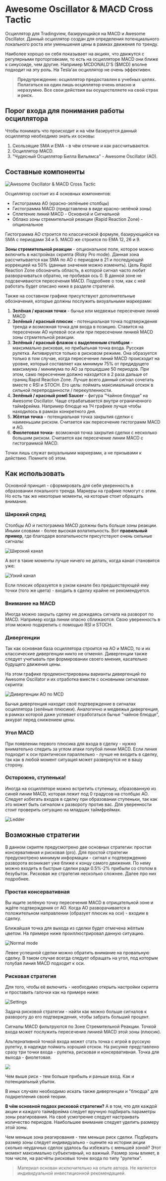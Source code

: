# Awesome Oscillator & MACD Cross Tactic

Осциллятор для Tradingview, базирующийся на MACD и Awesome Oscillator. Данный осциллятор создан для определения потенциального локального роста или уменьшения цены в рамках движения по тренду.

Наиболее хорошо он себя показывает на акциях, что движутся с регулярными проторговками, то есть на осцилляторе MACD они ближе к синусоиде, чем другие. Например MCDONALD'S ($MCD) вполне подходит на эту роль. На Tesla'ах осциллятор не очень эффективен.

> **Предупреждение: осциллятор предоставлен в учебных целях. Полагаться на один лишь осциллятор очень опасно и неразумно. Все свои действия вы осуществляете на свой страх и риск.**

## Порог входа для понимания работы осциллятора

Чтобы понимать что происходит и на чём базируется данный осциллятор необходимо знать их основы:

1. Скользящие SMA и EMA - в чём отличие и как рассчитываются.
2. Осциллятор MACD.
3. "Чудесный Осциллятор Билла Вильямса" - Awesome Oscillator (AO).

## Составные компоненты

![Awesome Oscillator & MACD Cross Tactic](img/oscillator.png)

Осциллятор состоит из 4 основных компонентов:

* Гистограмма AO (красно-зелёныее столбцы)
* Гистограмма MACD (представлена в виде красно-зелёной зоны)
* Сплетение линий MACD - Основной и Сигнальной
* Облако зоны стремительной реакции (Rapid Reaction Zone) - опциональное

Гистограмма AO строится по классической формуле, базирующийся на SMA с периодами 34 и 5. MACD же строится по EMA 12, 26 и 9.

**Зоны стремительной реакции** - опциональное поле, которое можно включить в настройках скрипта (Risky Pro mode). Данная зона рассчитывается как SMA по AO с периодом в 21 и последующей коррекцией на 50% (данные значения можно изменить). Цель Rapid Reaction Zone обозначить область, в которой сигнал часто любит разворачиваться обратно, не пробивая ось 0. В данной зоне не подсвечиваются пересечения MACD. Подробнее о том, как с ней работать будет описано ниже в разделе стратегий.

Также на составном графике присутствуют дополнительные обозначения, которые должны послужить визуальными маркерами:

1. **Зелёная / красная точки** - бычье или медвежье пересечение линий MACD
2. **Зелёный / красный плюсик** - потенциальная точка подтверждения тренда и возможная точка для входа в позицию. Ставится на пересечении AO нулевой оси или при пересечении линией MACD зоны стрмительной реакции.
3. **Зелёный / красный флажок с выделенным столбцом** - максимально рисковая, но прибыльная точка входа. Русская рулетка. Активируется только в рисковом режиме. Она образуется только в том случае, когда пересечение линий MACD происходит на уровне, который составляет как минимум 75% от предидущего максимума / минимума по AO за прошедшие 50 периодов. При этом, само пересечение должно находится в 2 раза дальше от границ Rapid Reaction Zone. Лучше всего данный сигнал сочетать вместе с RSI и STOCH. Его цель: поймать максимальный отскок в сильной перепроданности / перекупленности.
4. **Зелёный / красный ромб Saucer** - фигура "Чайное блюдце" на Awesome Oscillator. Чаще отрабатывается внутри ограниченного таймфрейма. Например блюдце на 1Ч графике лучше чтобы находилось в рамках конкретного дня.
5. **Жёлтая точка** - потенциальная точка закрытия сделки с наименьшим риском. Считается как пересечение гистограмм MACD и AO.
6. **Фиолетовая точка**- возможная точка закрытия сделки с несколько большим риском. Считается как пересечение линии MACD с гистограммой MACD. 

Точки лишь служат визуальными маркерами, а не призывами к действию. Помните об этом.

## Как использовать

Основной принцип - сформировать для себя уверенность в образовании локального тренда. Маркеры на графике помогут с этим. Но есть так же некоторые моменты, на которые стоит обращать внимание.

### Широкий спред

Столбцы AO и гистограмма MACD должны быть больше зоны реакции. Иными словами - более высокая волатильность. Вот **правильный пример**, где благодаря волатильности присутствуют очень сильные сигналы:

![Широкий канал](img/wide.png)

А вот в такие моменты лучше ничего не делать, когда канал становится уже:

![Узкий канал](img/narrow.png)

Если плюсик образуется в узком канале без предшествующей ему точки (того же цвета) - входить в сделку крайне не рекомендуется.

### Внимание на MACD

Иногда можно закрыть сделку не дожидаясь сигнала на разворот по MACD. Например когда линии опасно сближаются. Свою уверенность в этом можно подкрепить с помощью RSI и STOCH.

### Дивергенции

Так как основная база осциллятора строится на AO и MACD, то и их классические дивергенции никто не отменял. Дивергенции также следует учитывать при формировании своего мнения, касательно будущего движения цены.

На этом графике продемонстрированы варианты дивергенций по Awesome Oscillator и их отработка вместе с основными сигналами скрипта:

![Дивергенции AO по MCD](img/divergence.png)

Бычья дивергенция находит своё подтверждение в сигналах осциллятора (зелёные плюсики). Аналогично и медвежья дивергенция, в рамках которой даже успевает отработаться бычье "чайное блюдце", аккурат перед снижением цены.

### Угол MACD

При появлении первого плюсика для входа в сделку - нужно внимательно следить за углом атаки голубой линии MACD. Если линия подходит к оси практически параллельно - лучше не входить в сделку, так как в любой момент ситуация может развернутся не в вашу сторону.

### Осторожно, ступенька!

Иногда на осцилляторе можно встретить ступеньку, образованную из синей линии MACD, которая лежит под 0 градусов на столбцах AO. Следует избегать входов в сделку при образовании ступеньки, так как это может быть сигналом к развороту против вас. Для уверенности стоит проверить ситуацию на младших таймфреймах.

![Ledder](img/ledder.png)

## Возможные стратегии

В данном скрипте предусмотрено две основных стратегии: простая консервативная и рисковая (pro). Для простой стратегии предусмотрено минимум информации - сигнал к подтверждению разворота возникает уже ближе к концу самого движения. По нему можно входить в быстрые сделки ради 0.5%-2% прибыли со стопом в безубыток. Рисковая же стратегия несколько сложнее. Далее про них подробнее.

### Простая консервативная

Вы ищите зелёную точку пересечения MACD в отрицательной зоне и ждёте подтверждения от AO. Когда AO разворачивается в положительном направлении (образует плюсик на оси) - входим в сделку.

Ближайшая точка для выхода из сделки будет отмечена жёлтым цветом. На примере ниже проиллюстрировал данную ситуацию.

![Normal mode](img/normal.png)

Левее успешной сделки можно обратить внимание на провальную сделку. В таком случае всегда следует обращать на угол, под которым голубая линия MACD подходит к оси.

### Рисковая стратегия

Для того, чтобы её включить - необходимо открыть настройки скрипта и проставить галочки как на примере ниже:

![Settings](img/settings.png)

Задача рисковой стратегии - найти как можно больше сигналов к развороту до его подтверждения, чтобы забрать больший процент.

Сигналы MACD фильтруются по Зоне Стремительной Реакции. Точкой входа может послужить пересечение линией MACD этой зоны (плюсик). 

Альтернативной точкой входа может стать точка с игрой в русскую рулетку, в надежде поймать хороший отскок. На рисунке представлено сразу три точки входа - рулетка, рисковая и консервативная. Точка для выхода - фиолетовая.

![](img/risky.png)

Чем выше риск - тем больше прибыль и раньше вход. Как и потенциальный убыток. 

В иных случаях необходимо искать также дивергенции и "блюдца" для подкрепления своей теории.

**В чём основной подвох рисковой стратегии?** А в том, что для каждой акции и каждого таймфрейма следует вручную подбирать параметры зоны реагирования. На своё усмотрение следует настраивать количество периодов. Наибольшее внимание следует уделить размеру этой зоны. 

Чем меньше зона реагирования - тем меньше риск сделки. Подбирать размер зоны следует индивидуально - оцените на истории акции сколько неудачных сделок удалось бы избежать с меньшей зоной? Этот момент максимально субъективный, но важный. Размер зоны влияет, в том числе, на расчёты рисковых точек входа по типу "рулетки".

> Материал основан исключительно на опыте автора. Не является индивидуальной инвестиционной рекомендацией. 